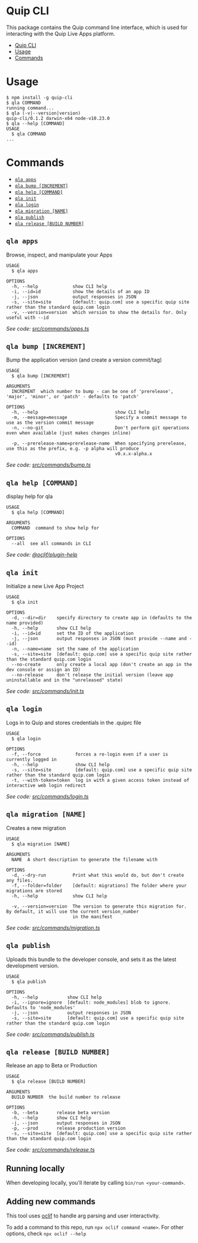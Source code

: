 # Quip CLI

This package contains the Quip command line interface, which is used for interacting with the Quip Live Apps platform.

<!-- toc -->
* [Quip CLI](#quip-cli)
* [Usage](#usage)
* [Commands](#commands)
<!-- tocstop -->

# Usage

<!-- usage -->
```sh-session
$ npm install -g quip-cli
$ qla COMMAND
running command...
$ qla (-v|--version|version)
quip-cli/0.1.2 darwin-x64 node-v10.23.0
$ qla --help [COMMAND]
USAGE
  $ qla COMMAND
...
```
<!-- usagestop -->

# Commands

<!-- commands -->
* [`qla apps`](#qla-apps)
* [`qla bump [INCREMENT]`](#qla-bump-increment)
* [`qla help [COMMAND]`](#qla-help-command)
* [`qla init`](#qla-init)
* [`qla login`](#qla-login)
* [`qla migration [NAME]`](#qla-migration-name)
* [`qla publish`](#qla-publish)
* [`qla release [BUILD NUMBER]`](#qla-release-build-number)

## `qla apps`

Browse, inspect, and manipulate your Apps

```
USAGE
  $ qla apps

OPTIONS
  -h, --help             show CLI help
  -i, --id=id            show the details of an app ID
  -j, --json             output responses in JSON
  -s, --site=site        [default: quip.com] use a specific quip site rather than the standard quip.com login
  -v, --version=version  which version to show the details for. Only useful with --id
```

_See code: [src/commands/apps.ts](https://github.com/quip/quip-apps/blob/v0.1.2/src/commands/apps.ts)_

## `qla bump [INCREMENT]`

Bump the application version (and create a version commit/tag)

```
USAGE
  $ qla bump [INCREMENT]

ARGUMENTS
  INCREMENT  which number to bump - can be one of 'prerelease', 'major', 'minor', or 'patch' - defaults to 'patch'

OPTIONS
  -h, --help                             show CLI help
  -m, --message=message                  Specify a commit message to use as the version commit message
  -n, --no-git                           Don't perform git operations even when available (just makes changes inline)

  -p, --prerelease-name=prerelease-name  When specifying prerelease, use this as the prefix, e.g. -p alpha will produce
                                         v0.x.x-alpha.x
```

_See code: [src/commands/bump.ts](https://github.com/quip/quip-apps/blob/v0.1.2/src/commands/bump.ts)_

## `qla help [COMMAND]`

display help for qla

```
USAGE
  $ qla help [COMMAND]

ARGUMENTS
  COMMAND  command to show help for

OPTIONS
  --all  see all commands in CLI
```

_See code: [@oclif/plugin-help](https://github.com/oclif/plugin-help/blob/v3.1.0/src/commands/help.ts)_

## `qla init`

Initialize a new Live App Project

```
USAGE
  $ qla init

OPTIONS
  -d, --dir=dir    specify directory to create app in (defaults to the name provided)
  -h, --help       show CLI help
  -i, --id=id      set the ID of the application
  -j, --json       output responses in JSON (must provide --name and --id)
  -n, --name=name  set the name of the application
  -s, --site=site  [default: quip.com] use a specific quip site rather than the standard quip.com login
  --no-create      only create a local app (don't create an app in the dev console or assign an ID)
  --no-release     don't release the initial version (leave app uninstallable and in the "unreleased" state)
```

_See code: [src/commands/init.ts](https://github.com/quip/quip-apps/blob/v0.1.2/src/commands/init.ts)_

## `qla login`

Logs in to Quip and stores credentials in the .quiprc file

```
USAGE
  $ qla login

OPTIONS
  -f, --force             forces a re-login even if a user is currently logged in
  -h, --help              show CLI help
  -s, --site=site         [default: quip.com] use a specific quip site rather than the standard quip.com login
  -t, --with-token=token  log in with a given access token instead of interactive web login redirect
```

_See code: [src/commands/login.ts](https://github.com/quip/quip-apps/blob/v0.1.2/src/commands/login.ts)_

## `qla migration [NAME]`

Creates a new migration

```
USAGE
  $ qla migration [NAME]

ARGUMENTS
  NAME  A short description to generate the filename with

OPTIONS
  -d, --dry-run          Print what this would do, but don't create any files.
  -f, --folder=folder    [default: migrations] The folder where your migrations are stored
  -h, --help             show CLI help

  -v, --version=version  The version to generate this migration for. By default, it will use the current version_number
                         in the manifest
```

_See code: [src/commands/migration.ts](https://github.com/quip/quip-apps/blob/v0.1.2/src/commands/migration.ts)_

## `qla publish`

Uploads this bundle to the developer console, and sets it as the latest development version.

```
USAGE
  $ qla publish

OPTIONS
  -h, --help           show CLI help
  -i, --ignore=ignore  [default: node_modules] blob to ignore. Defaults to 'node_modules'
  -j, --json           output responses in JSON
  -s, --site=site      [default: quip.com] use a specific quip site rather than the standard quip.com login
```

_See code: [src/commands/publish.ts](https://github.com/quip/quip-apps/blob/v0.1.2/src/commands/publish.ts)_

## `qla release [BUILD NUMBER]`

Release an app to Beta or Production

```
USAGE
  $ qla release [BUILD NUMBER]

ARGUMENTS
  BUILD NUMBER  the build number to release

OPTIONS
  -b, --beta       release beta version
  -h, --help       show CLI help
  -j, --json       output responses in JSON
  -p, --prod       release production version
  -s, --site=site  [default: quip.com] use a specific quip site rather than the standard quip.com login
```

_See code: [src/commands/release.ts](https://github.com/quip/quip-apps/blob/v0.1.2/src/commands/release.ts)_
<!-- commandsstop -->

## Running locally

When developing locally, you'll iterate by calling `bin/run <your-command>`.

## Adding new commands

This tool uses [oclif](https://oclif.io/) to handle arg parsing and user interactivity.

To add a command to this repo, run `npx oclif command <name>`. For other options, check `npx oclif --help`
